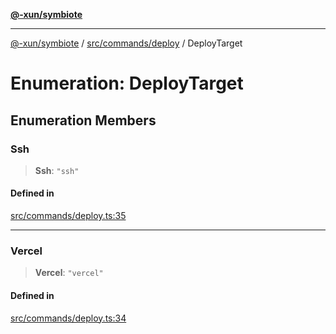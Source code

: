 [**@-xun/symbiote**](../../../../README.md)

***

[@-xun/symbiote](../../../../README.md) / [src/commands/deploy](../README.md) / DeployTarget

# Enumeration: DeployTarget

## Enumeration Members

### Ssh

> **Ssh**: `"ssh"`

#### Defined in

[src/commands/deploy.ts:35](https://github.com/Xunnamius/symbiote/blob/365faa6b8d22d2d1cc9b1342665abfa85d3e4f67/src/commands/deploy.ts#L35)

***

### Vercel

> **Vercel**: `"vercel"`

#### Defined in

[src/commands/deploy.ts:34](https://github.com/Xunnamius/symbiote/blob/365faa6b8d22d2d1cc9b1342665abfa85d3e4f67/src/commands/deploy.ts#L34)

